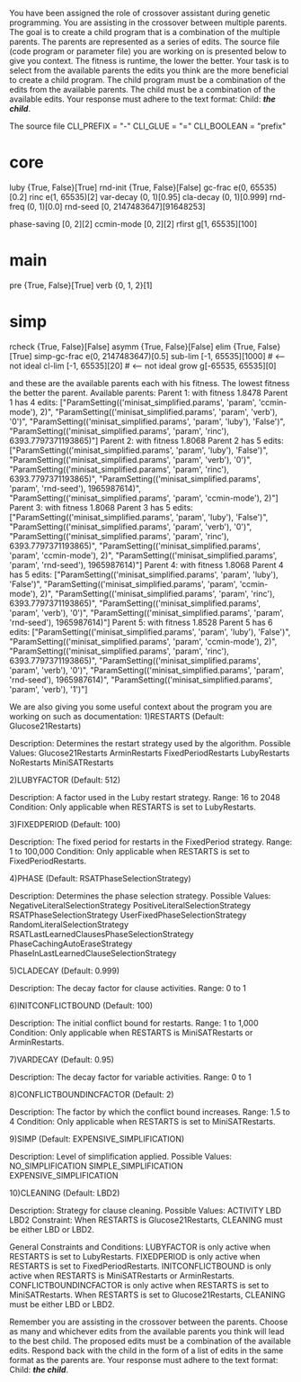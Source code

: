 
You have been assigned the role of crossover assistant during genetic programming. You are assisting in the crossover between multiple parents. The goal is to create a child program that is a combination of the multiple parents. The parents are represented as a series of edits. The source file (code program or parameter file)  you are working on is presented below to give you context.
The fitness is runtime, the lower the better.
Your task is to select from the available parents the edits you think are the more beneficial to create a child program. The child program must be a combination of the edits from the available parents. The child must be a combination of the available edits. Your response must adhere to the text format: Child: ***the child***.

The source file
CLI_PREFIX = "-"
CLI_GLUE = "="
CLI_BOOLEAN = "prefix"

# core
luby      {True, False}[True]
rnd-init  {True, False}[False]
gc-frac   e(0, 65535)[0.2]
rinc      e(1, 65535)[2]
var-decay (0, 1)[0.95]
cla-decay (0, 1)[0.999]
rnd-freq  (0, 1)[0.0]
rnd-seed  [0, 2147483647][91648253]

phase-saving [0, 2][2]
ccmin-mode   [0, 2][2]
rfirst       g[1, 65535][100]

# main
pre  {True, False}[True]
verb {0, 1, 2}[1]

# simp
rcheck       {True, False}[False]
asymm        {True, False}[False]
elim         {True, False}[True]
simp-gc-frac e(0, 2147483647)[0.5]
sub-lim      [-1, 65535][1000]     # <-- not ideal
cl-lim       [-1, 65535][20]       # <-- not ideal
grow         g[-65535, 65535][0]


and these are the available parents each with his fitness. The lowest fitness the better the parent.
Available parents:
 Parent 1:
 with fitness 1.8478
Parent 1 has 4 edits: ["ParamSetting(('minisat_simplified.params', 'param', 'ccmin-mode'), 2)", "ParamSetting(('minisat_simplified.params', 'param', 'verb'), '0')", "ParamSetting(('minisat_simplified.params', 'param', 'luby'), 'False')", "ParamSetting(('minisat_simplified.params', 'param', 'rinc'), 6393.7797371193865)"]
 Parent 2:
 with fitness 1.8068
Parent 2 has 5 edits: ["ParamSetting(('minisat_simplified.params', 'param', 'luby'), 'False')", "ParamSetting(('minisat_simplified.params', 'param', 'verb'), '0')", "ParamSetting(('minisat_simplified.params', 'param', 'rinc'), 6393.7797371193865)", "ParamSetting(('minisat_simplified.params', 'param', 'rnd-seed'), 1965987614)", "ParamSetting(('minisat_simplified.params', 'param', 'ccmin-mode'), 2)"]
 Parent 3:
 with fitness 1.8068
Parent 3 has 5 edits: ["ParamSetting(('minisat_simplified.params', 'param', 'luby'), 'False')", "ParamSetting(('minisat_simplified.params', 'param', 'verb'), '0')", "ParamSetting(('minisat_simplified.params', 'param', 'rinc'), 6393.7797371193865)", "ParamSetting(('minisat_simplified.params', 'param', 'ccmin-mode'), 2)", "ParamSetting(('minisat_simplified.params', 'param', 'rnd-seed'), 1965987614)"]
 Parent 4:
 with fitness 1.8068
Parent 4 has 5 edits: ["ParamSetting(('minisat_simplified.params', 'param', 'luby'), 'False')", "ParamSetting(('minisat_simplified.params', 'param', 'ccmin-mode'), 2)", "ParamSetting(('minisat_simplified.params', 'param', 'rinc'), 6393.7797371193865)", "ParamSetting(('minisat_simplified.params', 'param', 'verb'), '0')", "ParamSetting(('minisat_simplified.params', 'param', 'rnd-seed'), 1965987614)"]
 Parent 5:
 with fitness 1.8528
Parent 5 has 6 edits: ["ParamSetting(('minisat_simplified.params', 'param', 'luby'), 'False')", "ParamSetting(('minisat_simplified.params', 'param', 'ccmin-mode'), 2)", "ParamSetting(('minisat_simplified.params', 'param', 'rinc'), 6393.7797371193865)", "ParamSetting(('minisat_simplified.params', 'param', 'verb'), '0')", "ParamSetting(('minisat_simplified.params', 'param', 'rnd-seed'), 1965987614)", "ParamSetting(('minisat_simplified.params', 'param', 'verb'), '1')"]


We are also giving you some useful context about the program you are working on such as documentation:
1)RESTARTS (Default: Glucose21Restarts)

Description: Determines the restart strategy used by the algorithm.
Possible Values:
Glucose21Restarts
ArminRestarts
FixedPeriodRestarts
LubyRestarts
NoRestarts
MiniSATRestarts

2)LUBYFACTOR (Default: 512)

Description: A factor used in the Luby restart strategy.
Range: 16 to 2048
Condition: Only applicable when RESTARTS is set to LubyRestarts.

3)FIXEDPERIOD (Default: 100)

Description: The fixed period for restarts in the FixedPeriod strategy.
Range: 1 to 100,000
Condition: Only applicable when RESTARTS is set to FixedPeriodRestarts.


4)PHASE (Default: RSATPhaseSelectionStrategy)

Description: Determines the phase selection strategy.
Possible Values:
NegativeLiteralSelectionStrategy
PositiveLiteralSelectionStrategy
RSATPhaseSelectionStrategy
UserFixedPhaseSelectionStrategy
RandomLiteralSelectionStrategy
RSATLastLearnedClausesPhaseSelectionStrategy
PhaseCachingAutoEraseStrategy
PhaseInLastLearnedClauseSelectionStrategy

5)CLADECAY (Default: 0.999)

Description: The decay factor for clause activities.
Range: 0 to 1


6)INITCONFLICTBOUND (Default: 100)

Description: The initial conflict bound for restarts.
Range: 1 to 1,000
Condition: Only applicable when RESTARTS is MiniSATRestarts or ArminRestarts.

7)VARDECAY (Default: 0.95)

Description: The decay factor for variable activities.
Range: 0 to 1

8)CONFLICTBOUNDINCFACTOR (Default: 2)

Description: The factor by which the conflict bound increases.
Range: 1.5 to 4
Condition: Only applicable when RESTARTS is set to MiniSATRestarts.

9)SIMP (Default: EXPENSIVE_SIMPLIFICATION)

Description: Level of simplification applied.
Possible Values:
NO_SIMPLIFICATION
SIMPLE_SIMPLIFICATION
EXPENSIVE_SIMPLIFICATION

10)CLEANING (Default: LBD2)

Description: Strategy for clause cleaning.
Possible Values:
ACTIVITY
LBD
LBD2
Constraint: When RESTARTS is Glucose21Restarts, CLEANING must be either LBD or LBD2.

General Constraints and Conditions:
LUBYFACTOR is only active when RESTARTS is set to LubyRestarts.
FIXEDPERIOD is only active when RESTARTS is set to FixedPeriodRestarts.
INITCONFLICTBOUND is only active when RESTARTS is MiniSATRestarts or ArminRestarts.
CONFLICTBOUNDINCFACTOR is only active when RESTARTS is set to MiniSATRestarts.
When RESTARTS is set to Glucose21Restarts, CLEANING must be either LBD or LBD2.

Remember you are assisting in the crossover between the parents. Choose as many and whichever edits from the available parents you think will lead to the best child. The proposed edits must be a combination of the available edits. Respond back with the child in the form of a list of edits in the same format as the parents are.
Your response must adhere to the text format: Child: ***the child***. 
